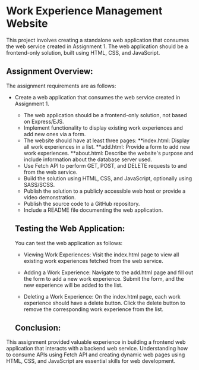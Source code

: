 # Work Experience Management Website
This project involves creating a standalone web application that consumes the web service created in Assignment 1. The web application should be a frontend-only solution, built using HTML, CSS, and JavaScript.
## Assignment Overview:
The assignment requirements are as follows:
 * Create a web application that consumes the web service created in Assignment 1.
    * The web application should be a frontend-only solution, not based on Express/EJS.
    * Implement functionality to display existing work experiences and add new ones via a form.
    * The website should have at least three pages:
        **index.html: Display all work experiences in a list.
        **add.html: Provide a form to add new work experiences.
        **about.html: Describe the website's purpose and include information about the database server used.
    * Use Fetch API to perform GET, POST, and DELETE requests to and from the web service.
    * Build the solution using HTML, CSS, and JavaScript, optionally using SASS/SCSS.
    * Publish the solution to a publicly accessible web host or provide a video demonstration.
    * Publish the source code to a GitHub repository.
    * Include a README file documenting the web application.

    ## Testing the Web Application:
   
    You can test the web application as follows:

    * Viewing Work Experiences: Visit the index.html page to view all existing work experiences fetched from the web service.

    * Adding a Work Experience: Navigate to the add.html page and fill out the form to add a new work experience. Submit the form, and the new experience will be added to the list.

    * Deleting a Work Experience: On the index.html page, each work experience should have a delete button. Click the delete button to remove the corresponding work experience from the list.

    ## Conclusion:

This assignment provided valuable experience in building a frontend web application that interacts with a backend web service. 
Understanding how to consume APIs using Fetch API and creating dynamic web pages using HTML, CSS, and JavaScript are essential skills for web development.
